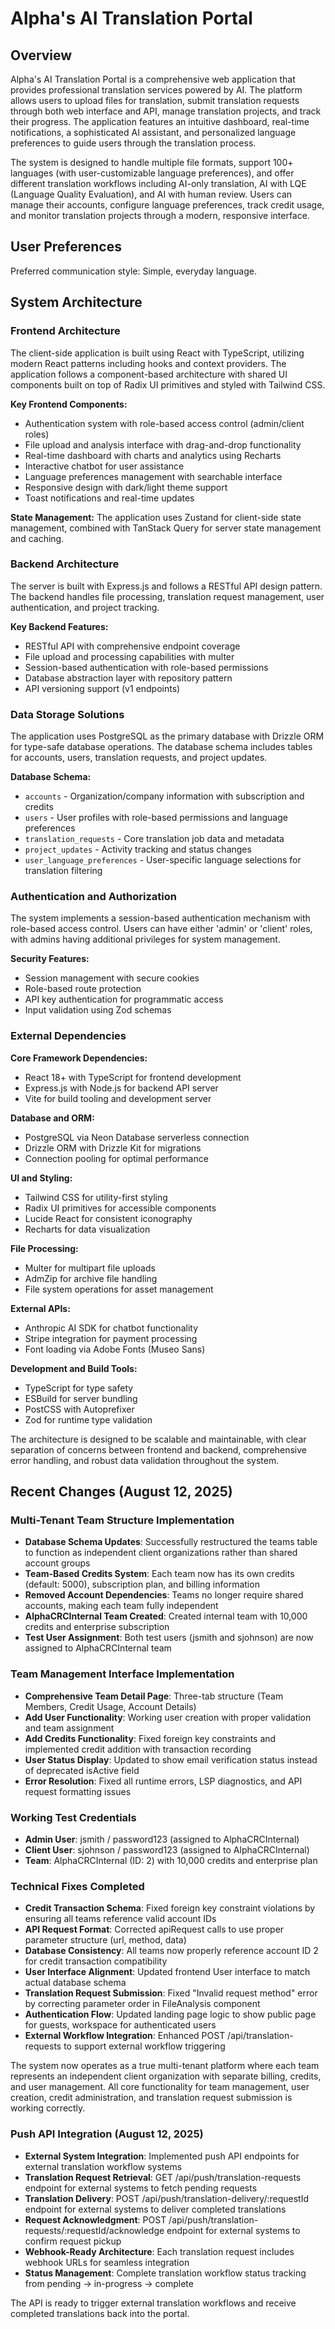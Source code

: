 # Alpha's AI Translation Portal

## Overview

Alpha's AI Translation Portal is a comprehensive web application that provides professional translation services powered by AI. The platform allows users to upload files for translation, submit translation requests through both web interface and API, manage translation projects, and track their progress. The application features an intuitive dashboard, real-time notifications, a sophisticated AI assistant, and personalized language preferences to guide users through the translation process.

The system is designed to handle multiple file formats, support 100+ languages (with user-customizable language preferences), and offer different translation workflows including AI-only translation, AI with LQE (Language Quality Evaluation), and AI with human review. Users can manage their accounts, configure language preferences, track credit usage, and monitor translation projects through a modern, responsive interface.

## User Preferences

Preferred communication style: Simple, everyday language.

## System Architecture

### Frontend Architecture
The client-side application is built using React with TypeScript, utilizing modern React patterns including hooks and context providers. The application follows a component-based architecture with shared UI components built on top of Radix UI primitives and styled with Tailwind CSS.

**Key Frontend Components:**
- Authentication system with role-based access control (admin/client roles)
- File upload and analysis interface with drag-and-drop functionality
- Real-time dashboard with charts and analytics using Recharts
- Interactive chatbot for user assistance
- Language preferences management with searchable interface
- Responsive design with dark/light theme support
- Toast notifications and real-time updates

**State Management:** The application uses Zustand for client-side state management, combined with TanStack Query for server state management and caching.

### Backend Architecture
The server is built with Express.js and follows a RESTful API design pattern. The backend handles file processing, translation request management, user authentication, and project tracking.

**Key Backend Features:**
- RESTful API with comprehensive endpoint coverage
- File upload and processing capabilities with multer
- Session-based authentication with role-based permissions
- Database abstraction layer with repository pattern
- API versioning support (v1 endpoints)

### Data Storage Solutions
The application uses PostgreSQL as the primary database with Drizzle ORM for type-safe database operations. The database schema includes tables for accounts, users, translation requests, and project updates.

**Database Schema:**
- `accounts` - Organization/company information with subscription and credits
- `users` - User profiles with role-based permissions and language preferences
- `translation_requests` - Core translation job data and metadata
- `project_updates` - Activity tracking and status changes
- `user_language_preferences` - User-specific language selections for translation filtering

### Authentication and Authorization
The system implements a session-based authentication mechanism with role-based access control. Users can have either 'admin' or 'client' roles, with admins having additional privileges for system management.

**Security Features:**
- Session management with secure cookies
- Role-based route protection
- API key authentication for programmatic access
- Input validation using Zod schemas

### External Dependencies

**Core Framework Dependencies:**
- React 18+ with TypeScript for frontend development
- Express.js with Node.js for backend API server
- Vite for build tooling and development server

**Database and ORM:**
- PostgreSQL via Neon Database serverless connection
- Drizzle ORM with Drizzle Kit for migrations
- Connection pooling for optimal performance

**UI and Styling:**
- Tailwind CSS for utility-first styling
- Radix UI primitives for accessible components
- Lucide React for consistent iconography
- Recharts for data visualization

**File Processing:**
- Multer for multipart file uploads
- AdmZip for archive file handling
- File system operations for asset management

**External APIs:**
- Anthropic AI SDK for chatbot functionality
- Stripe integration for payment processing
- Font loading via Adobe Fonts (Museo Sans)

**Development and Build Tools:**
- TypeScript for type safety
- ESBuild for server bundling
- PostCSS with Autoprefixer
- Zod for runtime type validation

The architecture is designed to be scalable and maintainable, with clear separation of concerns between frontend and backend, comprehensive error handling, and robust data validation throughout the system.

## Recent Changes (August 12, 2025)

### Multi-Tenant Team Structure Implementation
- **Database Schema Updates**: Successfully restructured the teams table to function as independent client organizations rather than shared account groups
- **Team-Based Credits System**: Each team now has its own credits (default: 5000), subscription plan, and billing information
- **Removed Account Dependencies**: Teams no longer require shared accounts, making each team fully independent
- **AlphaCRCInternal Team Created**: Created internal team with 10,000 credits and enterprise subscription
- **Test User Assignment**: Both test users (jsmith and sjohnson) are now assigned to AlphaCRCInternal team

### Team Management Interface Implementation
- **Comprehensive Team Detail Page**: Three-tab structure (Team Members, Credit Usage, Account Details)
- **Add User Functionality**: Working user creation with proper validation and team assignment
- **Add Credits Functionality**: Fixed foreign key constraints and implemented credit addition with transaction recording
- **User Status Display**: Updated to show email verification status instead of deprecated isActive field
- **Error Resolution**: Fixed all runtime errors, LSP diagnostics, and API request formatting issues

### Working Test Credentials
- **Admin User**: jsmith / password123 (assigned to AlphaCRCInternal)
- **Client User**: sjohnson / password123 (assigned to AlphaCRCInternal)
- **Team**: AlphaCRCInternal (ID: 2) with 10,000 credits and enterprise plan

### Technical Fixes Completed
- **Credit Transaction Schema**: Fixed foreign key constraint violations by ensuring all teams reference valid account IDs
- **API Request Format**: Corrected apiRequest calls to use proper parameter structure (url, method, data)
- **Database Consistency**: All teams now properly reference account ID 2 for credit transaction compatibility
- **User Interface Alignment**: Updated frontend User interface to match actual database schema
- **Translation Request Submission**: Fixed "Invalid request method" error by correcting parameter order in FileAnalysis component
- **Authentication Flow**: Updated landing page logic to show public page for guests, workspace for authenticated users
- **External Workflow Integration**: Enhanced POST /api/translation-requests to support external workflow triggering

The system now operates as a true multi-tenant platform where each team represents an independent client organization with separate billing, credits, and user management. All core functionality for team management, user creation, credit administration, and translation request submission is working correctly.

### Push API Integration (August 12, 2025)
- **External System Integration**: Implemented push API endpoints for external translation workflow systems
- **Translation Request Retrieval**: GET /api/push/translation-requests endpoint for external systems to fetch pending requests
- **Translation Delivery**: POST /api/push/translation-delivery/:requestId endpoint for external systems to deliver completed translations
- **Request Acknowledgment**: POST /api/push/translation-requests/:requestId/acknowledge endpoint for external systems to confirm request pickup
- **Webhook-Ready Architecture**: Each translation request includes webhook URLs for seamless integration
- **Status Management**: Complete translation workflow status tracking from pending → in-progress → complete

The API is ready to trigger external translation workflows and receive completed translations back into the portal.